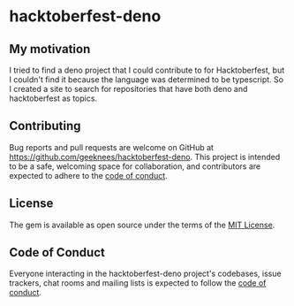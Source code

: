 # hacktoberfest-deno

## My motivation

I tried to find a deno project that I could contribute to for Hacktoberfest, but
I couldn't find it because the language was determined to be typescript. So I
created a site to search for repositories that have both deno and hacktoberfest
as topics.

## Contributing

Bug reports and pull requests are welcome on GitHub at
https://github.com/geeknees/hacktoberfest-deno. This project is intended to be a
safe, welcoming space for collaboration, and contributors are expected to adhere
to the
[code of conduct](https://github.com/geeknees/hacktoberfest-deno/blob/master/CODE_OF_CONDUCT.md).

## License

The gem is available as open source under the terms of the
[MIT License](https://opensource.org/licenses/MIT).

## Code of Conduct

Everyone interacting in the hacktoberfest-deno project's codebases, issue
trackers, chat rooms and mailing lists is expected to follow the
[code of conduct](https://github.com/geeknees/hacktoberfest-deno/blob/master/CODE_OF_CONDUCT.md).
